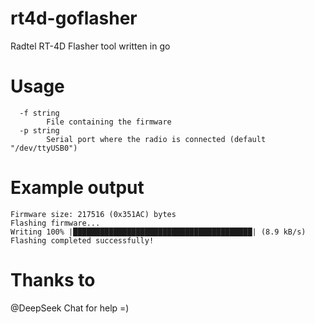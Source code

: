 # rt4d-goflasher

Radtel RT-4D Flasher tool written in go

# Usage

```
  -f string
    	File containing the firmware
  -p string
    	Serial port where the radio is connected (default "/dev/ttyUSB0")
```

# Example output

```
Firmware size: 217516 (0x351AC) bytes
Flashing firmware...
Writing 100% |████████████████████████████████████████| (8.9 kB/s)          
Flashing completed successfully!
```

# Thanks to

@DeepSeek Chat for help =)
